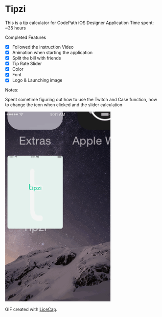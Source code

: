 # Tipzi
This is a tip calculator for CodePath iOS Designer Application
Time spent: ~35 hours

Completed Features
 * [x] Followed the instruction Video
 * [x] Animation when starting the application
 * [x] Split the bill with friends
 * [x] Tip Rate Slider
 * [x] Color
 * [x] Font
 * [x] Logo & Launching image
 
Notes:

Spent sometime figuring out how to use the Twitch and Case function, how to change the icon when clicked and the slider calculation

![Video Walkthrough](Tipzi.gif)

GIF created with [LiceCap](http://www.cockos.com/licecap/).




